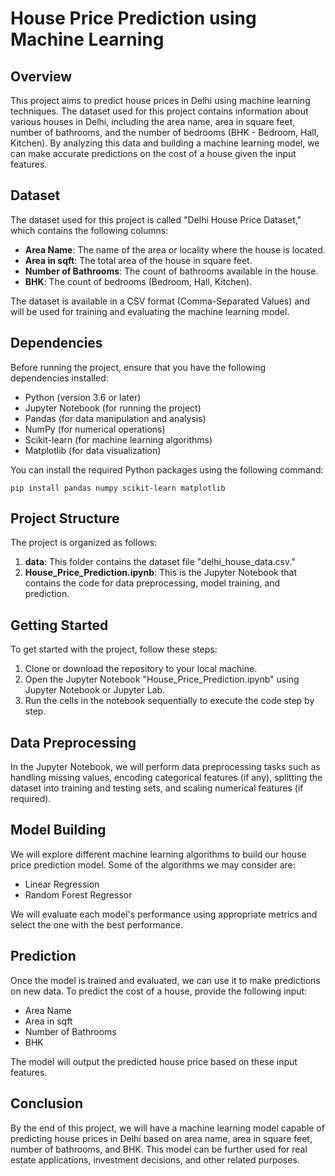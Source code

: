 # House Price Prediction using Machine Learning

## Overview

This project aims to predict house prices in Delhi using machine learning techniques. The dataset used for this project contains information about various houses in Delhi, including the area name, area in square feet, number of bathrooms, and the number of bedrooms (BHK - Bedroom, Hall, Kitchen). By analyzing this data and building a machine learning model, we can make accurate predictions on the cost of a house given the input features.

## Dataset

The dataset used for this project is called "Delhi House Price Dataset," which contains the following columns:

- **Area Name**: The name of the area or locality where the house is located.
- **Area in sqft**: The total area of the house in square feet.
- **Number of Bathrooms**: The count of bathrooms available in the house.
- **BHK**: The count of bedrooms (Bedroom, Hall, Kitchen).

The dataset is available in a CSV format (Comma-Separated Values) and will be used for training and evaluating the machine learning model.

## Dependencies

Before running the project, ensure that you have the following dependencies installed:

- Python (version 3.6 or later)
- Jupyter Notebook (for running the project)
- Pandas (for data manipulation and analysis)
- NumPy (for numerical operations)
- Scikit-learn (for machine learning algorithms)
- Matplotlib (for data visualization)

You can install the required Python packages using the following command:

```
pip install pandas numpy scikit-learn matplotlib
```

## Project Structure

The project is organized as follows:

1. **data**: This folder contains the dataset file "delhi_house_data.csv."
2. **House_Price_Prediction.ipynb**: This is the Jupyter Notebook that contains the code for data preprocessing, model training, and prediction.

## Getting Started

To get started with the project, follow these steps:

1. Clone or download the repository to your local machine.
2. Open the Jupyter Notebook "House_Price_Prediction.ipynb" using Jupyter Notebook or Jupyter Lab.
3. Run the cells in the notebook sequentially to execute the code step by step.

## Data Preprocessing

In the Jupyter Notebook, we will perform data preprocessing tasks such as handling missing values, encoding categorical features (if any), splitting the dataset into training and testing sets, and scaling numerical features (if required).

## Model Building

We will explore different machine learning algorithms to build our house price prediction model. Some of the algorithms we may consider are:

- Linear Regression
- Random Forest Regressor

We will evaluate each model's performance using appropriate metrics and select the one with the best performance.

## Prediction

Once the model is trained and evaluated, we can use it to make predictions on new data. To predict the cost of a house, provide the following input:

- Area Name
- Area in sqft
- Number of Bathrooms
- BHK

The model will output the predicted house price based on these input features.

## Conclusion

By the end of this project, we will have a machine learning model capable of predicting house prices in Delhi based on area name, area in square feet, number of bathrooms, and BHK. This model can be further used for real estate applications, investment decisions, and other related purposes.
